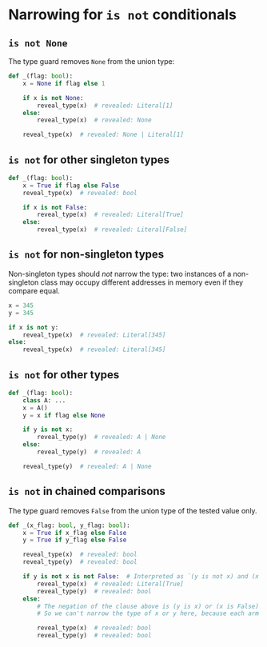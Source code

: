 # Narrowing for `is not` conditionals

## `is not None`

The type guard removes `None` from the union type:

```py
def _(flag: bool):
    x = None if flag else 1

    if x is not None:
        reveal_type(x)  # revealed: Literal[1]
    else:
        reveal_type(x)  # revealed: None

    reveal_type(x)  # revealed: None | Literal[1]
```

## `is not` for other singleton types

```py
def _(flag: bool):
    x = True if flag else False
    reveal_type(x)  # revealed: bool

    if x is not False:
        reveal_type(x)  # revealed: Literal[True]
    else:
        reveal_type(x)  # revealed: Literal[False]
```

## `is not` for non-singleton types

Non-singleton types should *not* narrow the type: two instances of a non-singleton class may occupy
different addresses in memory even if they compare equal.

```py
x = 345
y = 345

if x is not y:
    reveal_type(x)  # revealed: Literal[345]
else:
    reveal_type(x)  # revealed: Literal[345]
```

## `is not` for other types

```py
def _(flag: bool):
    class A: ...
    x = A()
    y = x if flag else None

    if y is not x:
        reveal_type(y)  # revealed: A | None
    else:
        reveal_type(y)  # revealed: A

    reveal_type(y)  # revealed: A | None
```

## `is not` in chained comparisons

The type guard removes `False` from the union type of the tested value only.

```py
def _(x_flag: bool, y_flag: bool):
    x = True if x_flag else False
    y = True if y_flag else False

    reveal_type(x)  # revealed: bool
    reveal_type(y)  # revealed: bool

    if y is not x is not False:  # Interpreted as `(y is not x) and (x is not False)`
        reveal_type(x)  # revealed: Literal[True]
        reveal_type(y)  # revealed: bool
    else:
        # The negation of the clause above is (y is x) or (x is False)
        # So we can't narrow the type of x or y here, because each arm of the `or` could be true

        reveal_type(x)  # revealed: bool
        reveal_type(y)  # revealed: bool
```
